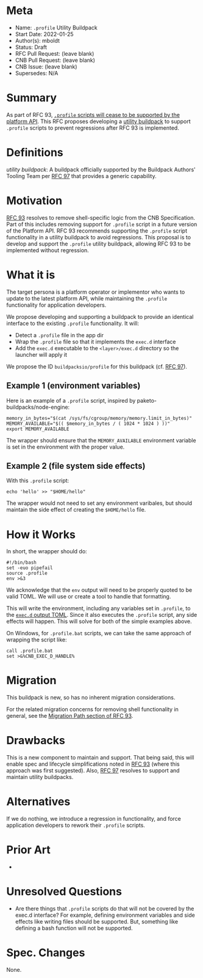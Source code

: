 # Meta
[meta]: #meta
- Name: `.profile` Utility Buildpack
- Start Date: 2022-01-25
- Author(s): mboldt
- Status: Draft <!-- Acceptable values: Draft, Approved, On Hold, Superseded -->
- RFC Pull Request: (leave blank)
- CNB Pull Request: (leave blank)
- CNB Issue: (leave blank)
- Supersedes: N/A

# Summary
[summary]: #summary

As part of RFC 93, [`.profile` scripts will cease to be supported by the platform API](https://github.com/buildpacks/rfcs/blob/main/text/0093-remove-shell-processes.md#appprofile).
This RFC proposes developing a [utility buildpack](https://github.com/buildpacks/rfcs/blob/main/text/0097-official-utility-buildpacks.md) to support `.profile` scripts to prevent regressions after RFC 93 is implemented.

# Definitions
[definitions]: #definitions

*utility buildpack*: A buildpack officially supported by the Buildpack Authors' Tooling Team per [RFC 97](https://github.com/buildpacks/rfcs/blob/main/text/0097-official-utility-buildpacks.md) that provides a generic capability.

# Motivation
[motivation]: #motivation

[RFC 93](https://github.com/buildpacks/rfcs/blob/main/text/0093-remove-shell-processes.md) resolves to remove shell-specific logic from the CNB Specification.
Part of this includes removing support for `.profile` script in a future version of the Platform API.
RFC 93 recommends supporting the `.profile` script functionality in a utility buildpack to avoid regressions.
This proposal is to develop and support the `.profile` utility buildpack, allowing RFC 93 to be implemented without regression.

# What it is
[what-it-is]: #what-it-is

The target persona is a platform operator or implementor who wants to update to the latest platform API, while maintaining the `.profile` functionality for application developers.

We propose developing and supporting a buildpack to provide an identical interface to the existing `.profile` functionality.
It will:

- Detect a `.profile` file in the app dir
- Wrap the `.profile` file so that it implements the `exec.d` interface
- Add the `exec.d` executable to the `<layer>/exec.d` directory so the launcher will apply it

We propose the ID `buildpacksio/profile` for this buildpack (cf. [RFC 97](https://github.com/buildpacks/rfcs/blob/main/text/0097-official-utility-buildpacks.md#what-it-is)).

## Example 1 (environment variables)

Here is an example of a `.profile` script, inspired by paketo-buildpacks/node-engine:

```
memory_in_bytes="$(cat /sys/fs/cgroup/memory/memory.limit_in_bytes)"
MEMORY_AVAILABLE="$(( $memory_in_bytes / ( 1024 * 1024 ) ))"
export MEMORY_AVAILABLE
```

The wrapper should ensure that the `MEMORY_AVAILABLE` environment variable is set in the environment with the proper value.

## Example 2 (file system side effects)

With this `.profile` script:

```
echo 'hello' >> "$HOME/hello"
```

The wrapper would not need to set any environment varibales, but should maintain the side effect of creating the `$HOME/hello` file.


# How it Works
[how-it-works]: #how-it-works

In short, the wrapper should do:

```
#!/bin/bash
set -euo pipefail
source .profile
env >&3
```

We acknowledge that the `env` output will need to be properly quoted to be valid TOML.
We will use or create a tool to handle that formatting.

This will write the environment, including any variables set in `.profile`, to the [`exec.d` output TOML](https://github.com/buildpacks/spec/blob/main/buildpack.md#execd-output-toml).
Since it also executes the `.profile` script, any side effects will happen.
This will solve for both of the simple examples above.

On Windows, for `.profile.bat` scripts, we can take the same approach of wrapping the script like:

```
call .profile.bat
set >&%CNB_EXEC_D_HANDLE%
```

# Migration
[migration]: #migration

This buildpack is new, so has no inherent migration considerations.

For the related migration concerns for removing shell functionality in general, see the [Migration Path section of RFC 93](https://github.com/buildpacks/rfcs/blob/main/text/0093-remove-shell-processes.md#migration-path).

# Drawbacks
[drawbacks]: #drawbacks

This is a new component to maintain and support.
That being said, this will enable spec and lifecycle simplifications noted in [RFC 93](https://github.com/buildpacks/rfcs/blob/main/text/0093-remove-shell-processes.md) (where this approach was first suggested).
Also, [RFC 97](https://github.com/buildpacks/rfcs/blob/main/text/0097-official-utility-buildpacks.md) resolves to support and maintain utility buildpacks.

# Alternatives
[alternatives]: #alternatives

If we do nothing, we introduce a regression in functionality, and force application developers to rework their `.profile` scripts.


# Prior Art
[prior-art]: #prior-art

-

# Unresolved Questions
[unresolved-questions]: #unresolved-questions

- Are there things that `.profile` scripts do that will not be covered by the exec.d interface?
  For example, defining environment variables and side effects like writing files should be supported.
  But, something like defining a bash function will not be supported.

# Spec. Changes
[spec-changes]: #spec-changes

None.
